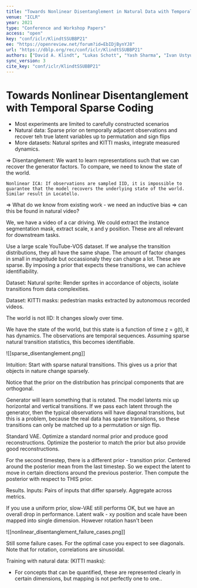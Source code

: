 ```yaml
---
title: "Towards Nonlinear Disentanglement in Natural Data with Temporal Sparse Coding."
venue: "ICLR"
year: 2021
type: "Conference and Workshop Papers"
access: "open"
key: "conf/iclr/KlindtSSUBBP21"
ee: "https://openreview.net/forum?id=EbIDjBynYJ8"
url: "https://dblp.org/rec/conf/iclr/KlindtSSUBBP21"
authors: ["David A. Klindt", "Lukas Schott", "Yash Sharma", "Ivan Ustyuzhaninov", "Wieland Brendel", "Matthias Bethge", "Dylan M. Paiton"]
sync_version: 3
cite_key: "conf/iclr/KlindtSSUBBP21"
---
```

# Towards Nonlinear Disentanglement with Temporal Sparse Coding

 - Most experiments are limited to carefully constructed scenarios
 - Natural data: Sparse prior on temporally adjacent observations and recover teh true latent variables up to permutation and sign flips
 - More datasets: Natural sprites and KITTI masks, integrate measured dynamics.


=> Disentanglement:
	We want to learn representations such that we can recover the generator factors. To compare, we need to know the state of the world.

	Nonlinear ICA: If observations are sampled IID, it is impossible to guarantee that the model recovers the underlying state of the world. Similar result in Locatello.
=> What do we know from existing work -  we need an inductive bias
=> can this be found in natural video?


We, we have a video of a car driving. We could extract the instance segmentation mask, extract scale, x and y position. These are all relevant for downstream tasks.

Use a large scale YouTube-VOS dataset. If we analyse the transition distributions, they all have the same shape. The amount of factor changes in small in magnitude but occassionaly they can change a lot. These are sparse. By imposing a prior that expects these transitions, we can achieve identifiability.

Dataset: Natural sprite: Render sprites in accordance of objects, isolate transitions from data complexities.

Dataset: KITTI masks: pedestrian masks extracted by autonomous recorded videos.

The world is not IID: It changes slowly over time.

We have the state of the world, but this state is a function of time z = g(t), it has dynamics. The observations are temporal sequences. Assuming sparse natural transition statistics, this becomes identifiable.

![[sparse_disentanglement.png]]

Intuition: Start with sparse natural transitions. This gives us a prior that objects in nature change sparsely.

Notice that the prior on the distribution has principal components that are orthogonal.

Generator will learn something that is rotated. The model latents mix up horizontal and vertical transitions. If we pass each latent through the generator, then the typical observations will have diagonal transitions, but this is a problem, because the real data has sparse transitions, so these transitions can only be matched up to a permutation or sign flip.

Standard VAE. Optimize a standard normal prior and produce good reconstructions. Optimize the posterior to match the prior but also provide good reconstructions.

For the second timestep, there is a different prior - transition prior. Centered around the posterior mean from the last timestep. So we expect the latent to move in certain directions around the previous posterior. Then compute the posterior with respect to THIS prior.

Results. Inputs: Pairs of inputs that differ sparsely. Aggregate across metrics.

If you use a uniform prior, slow-VAE still performs OK, but we have an overall drop in performance. Latent walk - xy position and scale have been mapped into single dimension. However rotation hasn't been

![[nonlinear_disentanglement_failure_cases.png]]

Still some failure cases. For the optimal case you expect to see diagonals. Note that for rotation, correlations are sinusoidal.


Training with natural data: (KITTI masks):
 - For concepts that can be quantified, these are represented clearly in certain dimensions, but mapping is not perfectly one to one..